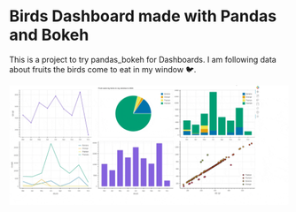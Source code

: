 # Birds Dashboard made with Pandas and Bokeh
This is a project to try pandas_bokeh for Dashboards.
I am following data about fruits the birds come to eat in my window 🐦.

![Dashboard](dashboard.gif)


